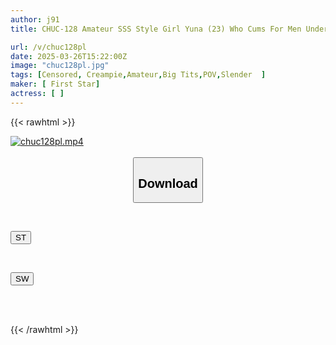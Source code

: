 ```yaml
---
author: j91
title: CHUC-128 Amateur SSS Style Girl Yuna (23) Who Cums For Men Underground

url: /v/chuc128pl
date: 2025-03-26T15:22:00Z
image: "chuc128pl.jpg"
tags: [Censored, Creampie,Amateur,Big Tits,POV,Slender	]
maker: [ First Star]
actress: [ ]
---
```



{{< rawhtml >}}

<div class="video" data-videoid="glZ103ApVYUqAv8">
    <a href="javascript:;">
        <img src="/v/chuc128pl/chuc128pl.jpg" width="WIDTH" height="HEIGHT" alt="chuc128pl.mp4" loading="lazy">
    </a>
</div>

<script type="text/javascript" src="https://j91.asia/asset/on-demand-st.js"></script>

<br>
  <link rel="stylesheet" href="https://j91.asia/asset/bs5.css">
  
  <center>
  <button class="btn btn-primary" type="button" data-bs-toggle="collapse" data-bs-target=".multi-collapse" aria-expanded="false" aria-controls="multiCollapseExample1 multiCollapseExample2"><h2>Download</h2></button></center>
</p>
<div class="row">
  <div class="col">
    <div class="collapse multi-collapse" id="multiCollapseExample1">
      <div class="card card-body">
	      	      <br>
<div class="buttons">  
<p><a href="/v/chuc128pl/st.html" target="_blank"><button class="btn-hover color-3"><i class="fa fa-download"></i> ST</button></a></p></div>
    </div>
  </div>
</div>
  <div class="col">
    <div class="collapse multi-collapse" id="multiCollapseExample2">
      <div class="card card-body">
	      <br>
<div class="buttons">
<p><a href="/v/chuc128pl/sw.html" target="_blank"><button class="btn-hover color-2"><i class="fa fa-download"></i> SW</button></a></p></div>
<br><br>
      </div>
    </div>
  </div>
</div>

{{< /rawhtml >}}